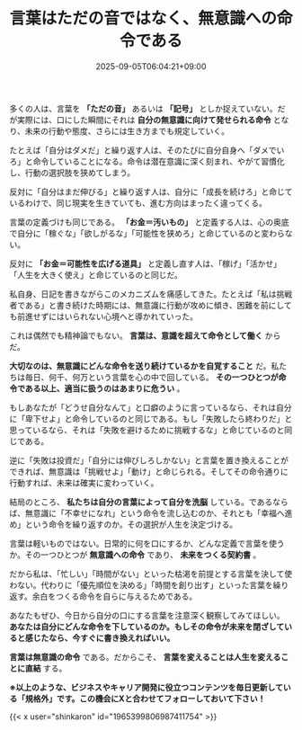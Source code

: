 ﻿---
title: "言葉はただの音ではなく、無意識への命令である"
date: 2025-09-05T06:04:21+09:00
draft: false
---

多くの人は、言葉を **「ただの音」** あるいは **「記号」** としか捉えていない。だが実際には、口にした瞬間にそれは **自分の無意識に向けて発せられる命令** となり、未来の行動や態度、さらには生き方までも規定していく。

たとえば「自分はダメだ」と繰り返す人は、そのたびに自分自身へ「ダメでいろ」と命令していることになる。命令は潜在意識に深く刻まれ、やがて習慣化し、行動の選択肢を狭めてしまう。

反対に「自分はまだ伸びる」と繰り返す人は、自分に「成長を続けろ」と命じているわけで、同じ現実を生きていても、進む方向はまったく違ってくる。

言葉の定義づけも同じである。 **「お金＝汚いもの」** と定義する人は、心の奥底で自分に「稼ぐな」「欲しがるな」「可能性を狭めろ」と命じているのと変わらない。

反対に **「お金＝可能性を広げる道具」** と定義し直す人は、「稼げ」「活かせ」「人生を大きく使え」と命じているのと同じだ。

私自身、日記を書きながらこのメカニズムを痛感してきた。たとえば「私は挑戦者である」と書き続けた時期には、無意識に行動が攻めに傾き、困難を前にしても前進せずにはいられない心境へと導かれていった。

これは偶然でも精神論でもない。 **言葉は、意識を超えて命令として働く** からだ。

**大切なのは、無意識にどんな命令を送り続けているかを自覚すること** だ。私たちは毎日、何千、何万という言葉を心の中で回している。 **その一つひとつが命令である以上、適当に扱うのはあまりに危うい** 。

もしあなたが「どうせ自分なんて」と口癖のように言っているなら、それは自分に「卑下せよ」と命令しているのと同じである。もし「失敗したら終わりだ」と思っているなら、それは「失敗を避けるために挑戦するな」と命じているのと同じである。

逆に「失敗は投資だ」「自分には伸びしろしかない」と言葉を置き換えることができれば、無意識は「挑戦せよ」「動け」と命じられる。そしてその命令通りに行動すれば、未来は確実に変わっていく。

結局のところ、 **私たちは自分の言葉によって自分を洗脳** している。であるならば、無意識に「不幸せになれ」という命令を流し込むのか、それとも「幸福へ進め」という命令を繰り返すのか。その選択が人生を決定づける。

言葉は軽いものではない。日常的に何を口にするか、どんな定義で言葉を使うか。その一つひとつが **無意識への命令** であり、 **未来をつくる契約書** 。

だから私は、「忙しい」「時間がない」といった枯渇を前提とする言葉を決して使わない。代わりに「優先順位を決める」「時間を創り出す」といった言葉を繰り返す。余白をつくる命令を自らに与えるためである。

あなたもぜひ、今日から自分の口にする言葉を注意深く観察してみてほしい。 **あなたは自分にどんな命令を下しているのか。もしその命令が未来を閉ざしていると感じたなら、今すぐに書き換えればいい。**

**言葉は無意識の命令** である。だからこそ、 **言葉を変えることは人生を変えることに直結** する。



**※以上のような、ビジネスやキャリア開発に役立つコンテンツを毎日更新している「規格外」です。この機会にXと合わせてフォローしておいて下さい！**



{{< x user="shinkaron" id="1965399806987411754" >}}